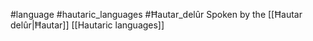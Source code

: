 #language #hautaric_languages #Ħautar_delûr 
Spoken by the [[Ħautar delûr|Ħautar]] 
[[Hautaric languages]]

